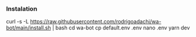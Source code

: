 ### Instalation
curl -s -L https://raw.githubusercontent.com/rodrigoadachi/wa-bot/main/install.sh | bash
cd wa-bot
cp default.env .env
nano .env
yarn dev